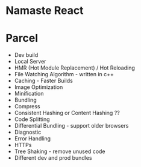 # Namaste React

# Parcel
- Dev build
- Local Server
- HMR (Hot Module Replacement) / Hot Reloading
- File Watching Algorithm - written in c++
- Caching - Faster Builds
- Image Optimization
- Minification
- Bundling
- Compress
- Consistent Hashing or Content Hashing ??
- Code Splitting
- Differential Bundling - support older browsers
- Diagnostic
- Error Handling
- HTTPs
- Tree Shaking - remove unused code
- Different dev and prod bundles
